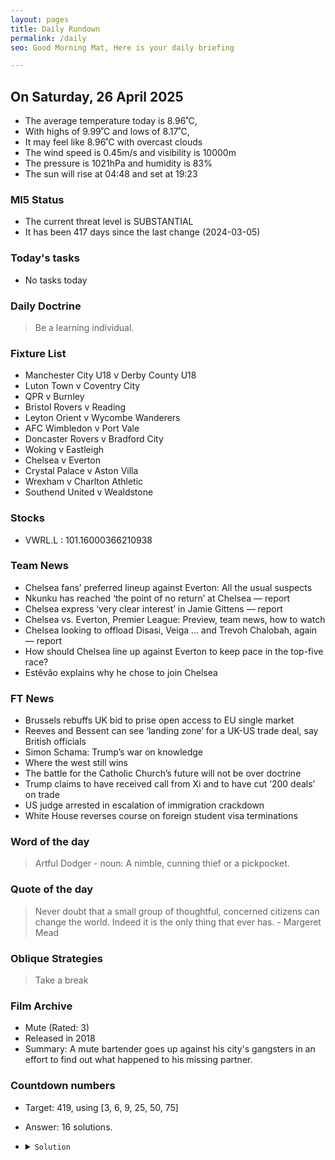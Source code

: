 ```yaml
---
layout: pages
title: Daily Rundown
permalink: /daily
seo: Good Morning Mat, Here is your daily briefing

---
```


<!-- weather_marker starts -->
## On Saturday, 26 April 2025

- The average temperature today is 8.96˚C,
- With highs of 9.99˚C and lows of 8.17˚C,
- It may feel like 8.96˚C with overcast clouds
- The wind speed is 0.45m/s and visibility is 10000m
- The pressure is 1021hPa and humidity is 83%
- The sun will rise at 04:48 and set at 19:23

<!-- weather_marker ends -->

### MI5 Status
<!-- threat_marker starts -->
- The current threat level is <span class="highlighter">SUBSTANTIAL</span>
- It has been 417 days since the last change (2024-03-05)

<!-- threat_marker ends -->

### Today's tasks
<!-- task_marker starts -->
- No tasks today
<!-- task_marker ends -->

### Daily Doctrine
<!-- doctrine_marker starts -->
> Be a learning individual.
<!-- doctrine_marker ends -->

### Fixture List

<!-- fixture_marker starts -->
- Manchester City U18 v Derby County U18
- Luton Town v Coventry City
- QPR v Burnley
- Bristol Rovers v Reading
- Leyton Orient v Wycombe Wanderers
- AFC Wimbledon v Port Vale
- Doncaster Rovers v Bradford City
- Woking v Eastleigh
- Chelsea v Everton
- Crystal Palace v Aston Villa
- Wrexham v Charlton Athletic
- Southend United v Wealdstone
<!-- fixture_marker ends -->


### Stocks

<!-- stocks_marker starts -->

- VWRL.L : 101.16000366210938 

<!-- stocks_marker ends -->


### Team News
<!-- news_marker starts -->

 - Chelsea fans’ preferred lineup against Everton: All the usual suspects
 - Nkunku has reached ‘the point of no return’ at Chelsea — report
 - Chelsea express ‘very clear interest’ in Jamie Gittens — report
 - Chelsea vs. Everton, Premier League: Preview, team news, how to watch
 - Chelsea looking to offload Disasi, Veiga ... and Trevoh Chalobah, again — report
 - How should Chelsea line up against Everton to keep pace in the top-five race?
 - Estêvão explains why he chose to join Chelsea

<!-- news_marker ends -->

### FT News

<!-- ftnews_marker starts -->

 - Brussels rebuffs UK bid to prise open access to EU single market
 - Reeves and Bessent can see ‘landing zone’ for a UK-US trade deal, say British officials
 - Simon Schama: Trump’s war on knowledge
 - Where the west still wins
 - The battle for the Catholic Church’s future will not be over doctrine
 - Trump claims to have received call from Xi and to have cut ‘200 deals’ on trade
 - US judge arrested in escalation of immigration crackdown
 - White House reverses course on foreign student visa terminations

<!-- ftnews_marker ends -->

### Word of the day

<!-- word_marker starts -->

 > Artful Dodger - noun: A nimble, cunning thief or a pickpocket.

<!-- word_marker ends -->


### Quote of the day
<!-- quote_marker starts -->

> Never doubt that a small group of thoughtful, concerned citizens can change the world. Indeed it is the only thing that ever has. - Margeret Mead

<!-- quote_marker ends -->

### Oblique Strategies
<!-- eno_marker starts -->
> Take a break

<!-- eno_marker ends -->

### Film Archive

<!-- film_marker starts -->
- Mute (Rated: 3)
- Released in 2018
- Summary: A mute bartender goes up against his city's gangsters in an effort to find out what happened to his missing partner.
<!-- film_marker ends -->

### Countdown numbers
<!-- game_marker starts -->

- Target: 419, using [3, 6, 9, 25, 50, 75]
- Answer: 16 solutions.

- <details><summary><code>Solution</code></summary>

  Solution: ( 75 x 50 + 25 x 3 ) / 9 - 6

   </details>

<!-- game_marker ends -->
